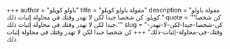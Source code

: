 +++
author = "باولو كويلو"
title = "مقولة باولو كويلو"
description = "مقولة باولو كويلو: كن شخصا جيدا لكن لا تهدر وقتك في محاولة إثبات ذلك."
quote = '''كن شخصا جيدا لكن لا تهدر وقتك في محاولة إثبات ذلك.'''
slug = "كن-شخصا-جيدا-لكن-لا-تهدر-وقتك-في-محاولة-إثبات-ذلك"
+++
كن شخصا جيدا لكن لا تهدر وقتك في محاولة إثبات ذلك.
